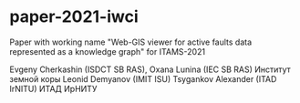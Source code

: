 # paper-2021-iwci
Paper with working name "Web-GIS viewer for active faults data represented as a knowledge graph" for ITAMS-2021

Evgeny Cherkashin (ISDCT SB RAS),
Oxana Lunina (IEC SB RAS) Институт земной коры
Leonid Demyanov (IMIT ISU)
Tsygankov Alexander (ITAD IrNITU) ИТАД ИрНИТУ
